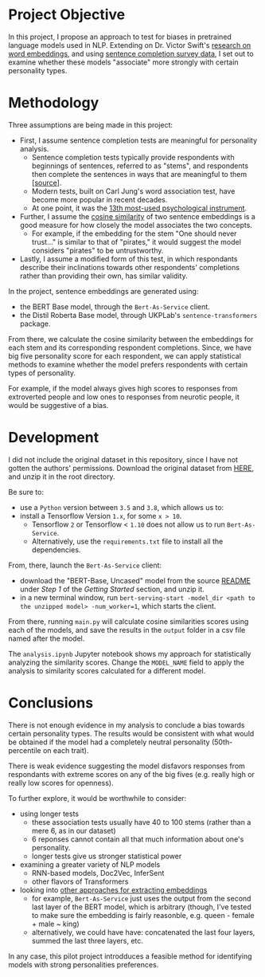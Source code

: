 # Project Objective

In this project, I propose an approach to test for biases in pretrained language models used in NLP. Extending on Dr. Victor Swift's [research on word embeddings](https://arxiv.org/abs/2002.10284), and using [sentence completion survey data](http://openpsychometrics.org/_rawdata/SENTANCES1.zip), I set out to examine whether these models "associate" more strongly with certain personality types.

# Methodology

Three assumptions are being made in this project:
- First, I assume sentence completion tests are meaningful for personality analysis.
    - Sentence completion tests typically provide respondents with beginnings of sentences, referred to as "stems", and respondents then complete the sentences in ways that are meaningful to them [[source](https://en.wikipedia.org/wiki/Sentence_completion_tests)].
    - Modern tests, built on Carl Jung's word association test, have become more popular in recent decades. 
    - At one point, it was the [13th most-used psychological instrument](https://doi.org/10.1080/0091651X.1965.10120175).
- Further, I assume the [cosine similarity](https://en.wikipedia.org/wiki/Cosine_similarity) of two sentence embeddings is a good measure for how closely the model associates the two concepts.
    - For example, if the embedding for the stem "One should never trust..." is similar to that of "pirates," it would suggest the model considers "pirates" to be untrustworthy.
- Lastly, I assume a modified form of this test, in which respondants describe their inclinations towards other respondents' completions rather than providing their own, has similar validity.

In the project, sentence embeddings are generated using:
- the BERT Base model, through the ```Bert-As-Service``` client.
- the Distil Roberta Base model, through UKPLab's ```sentence-transformers``` package.

From there, we calculate the cosine similarity between the embeddings for each stem and its corresponding respondent completions. Since, we have big five personality score for each respondent, we can apply statistical methods to examine whether the model prefers respondents with certain types of personality.

For example, if the model always gives high scores to responses from extroverted people and low ones to responses from neurotic people, it would be suggestive of a bias.

# Development

I did not include the original dataset in this repository, since I have not gotten the authors' permissions. Download the original dataset from [HERE](http://openpsychometrics.org/_rawdata/SENTANCES1.zip), and unzip it in the root directory.

Be sure to:
- use a ```Python``` version between ```3.5``` and ```3.8```, which allows us to:
- install a Tensorflow Version ```1.x```, for some ```x > 10```. 
    - Tensorflow ```2``` or Tensorflow < ```1.10``` does not allow us to run ```Bert-As-Service```.
    - Alternatively, use the ```requirements.txt``` file to install all the dependencies.

From, there, launch the ```Bert-As-Service``` client:
- download the "BERT-Base, Uncased" model from the source [README](https://github.com/UKPLab/sentence-transformers) under *Step 1* of the *Getting Started* section, and unzip it.
- in a new terminal window, run ```bert-serving-start -model_dir <path to the unzipped model> -num_worker=1```, which starts the client.

From there, running ```main.py``` will calculate cosine similarities scores using each of the models, and save the results in the ```output``` folder in a csv file named after the model.

The ```analysis.ipynb``` Jupyter notebook shows my approach for statistically analyzing the similarity scores. Change the ```MODEL_NAME``` field to apply the analysis to similarity scores calculated for a different model.

# Conclusions

There is not enough evidence in my analysis to conclude a bias towards certain personality types. The results would be consistent with what would be obtained if the model had a completely neutral personality (50th-percentile on each trait).

There is weak evidence suggesting the model disfavors responses from respondants with extreme scores on any of the big fives (e.g. really high or really low scores for openness).

To further explore, it would be worthwhile to consider: 
- using longer tests
    - these association tests usually have 40 to 100 stems (rather than a mere 6, as in our dataset)
    - 6 reponses cannot contain all that much information about one's personality. 
    - longer tests give us stronger statistical power
- examining a greater variety of NLP models
    - RNN-based models, Doc2Vec, InferSent
    - other flavors of Transformers
- looking into [other approaches for extracting embeddings](https://mccormickml.com/2019/05/14/BERT-word-embeddings-tutorial/)
    - for example, ```Bert-As-Service``` just uses the output from the second last layer of the BERT model, which is arbitrary (though, I've tested to make sure the embedding is fairly reasonble, e.g. queen - female + male ~ king)
    - alternatively, we could have have: concatenated the last four layers, summed the last three layers, etc.

In any case, this pilot project introdduces a feasible method for identifying models with strong personalities preferences.